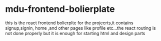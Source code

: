 # mdu-frontend-bolierplate
this is the react frontend bolierplte for the projecrts,it contains signup,signin, home ,and other pages like profile etc...the react routing is not done properly but it is enough for starting html and design parts
